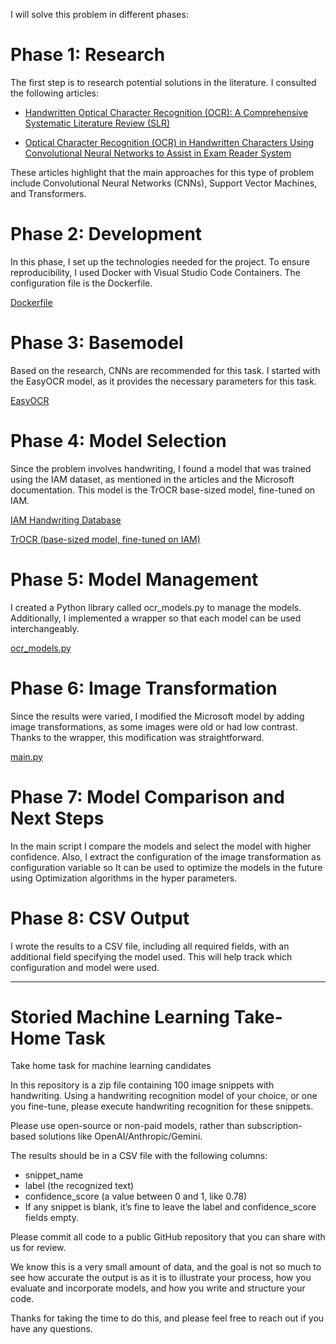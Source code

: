 I will solve this problem in different phases:

# Phase 1: Research

The first step is to research potential solutions in the literature. I consulted the following articles:


* [Handwritten Optical Character Recognition (OCR): A Comprehensive Systematic Literature Review (SLR)](https://ieeexplore.ieee.org/abstract/document/9151144)

* [Optical Character Recognition (OCR) in Handwritten Characters Using Convolutional Neural Networks to Assist in Exam Reader System](https://ieeexplore.ieee.org/abstract/document/10551027)


These articles highlight that the main approaches for this type of problem include Convolutional Neural Networks (CNNs), Support Vector Machines, and Transformers.

# Phase 2: Development

In this phase, I set up the technologies needed for the project. To ensure reproducibility, I used Docker with Visual Studio Code Containers. The configuration file is the Dockerfile.

[Dockerfile](./Dockerfile)

# Phase 3: Basemodel

Based on the research, CNNs are recommended for this task. I started with the EasyOCR model, as it provides the necessary parameters for this task.

[EasyOCR](https://github.com/JaidedAI/EasyOCR)

# Phase 4: Model Selection

Since the problem involves handwriting, I found a model that was trained using the IAM dataset, as mentioned in the articles and the Microsoft documentation. This model is the TrOCR base-sized model, fine-tuned on IAM.

[IAM Handwriting Database](https://fki.tic.heia-fr.ch/databases/iam-handwriting-database)

[TrOCR (base-sized model, fine-tuned on IAM)](https://huggingface.co/microsoft/trocr-base-handwritten)

# Phase 5: Model Management

I created a Python library called ocr_models.py to manage the models. Additionally, I implemented a wrapper so that each model can be used interchangeably.

[ocr_models.py](ocr_models.py)

# Phase 6: Image Transformation

Since the results were varied, I modified the Microsoft model by adding image transformations, as some images were old or had low contrast. Thanks to the wrapper, this modification was straightforward.

[main.py](main.py)

# Phase 7: Model Comparison and Next Steps

In the main script I compare the models and select the model with higher confidence. Also, I extract the configuration of the image transformation as configuration variable so It can be used to optimize the models in the future using Optimization algorithms in the hyper parameters.

# Phase 8: CSV Output

I wrote the results to a CSV file, including all required fields, with an additional field specifying the model used. This will help track which configuration and model were used.

---

# Storied Machine Learning Take-Home Task
Take home task for machine learning candidates

In this repository is a zip file containing 100 image snippets with handwriting. Using a handwriting recognition model of your choice, or one you fine-tune, please execute handwriting recognition for these snippets.

Please use open-source or non-paid models, rather than subscription-based solutions like OpenAI/Anthropic/Gemini.

The results should be in a CSV file with the following columns:

- snippet_name
- label (the recognized text)
- confidence_score (a value between 0 and 1, like 0.78)
- If any snippet is blank, it’s fine to leave the label and confidence_score fields empty.

Please commit all code to a public GitHub repository that you can share with us for review.

We know this is a very small amount of data, and the goal is not so much to see how accurate the output is as it is to illustrate your process, how you evaluate and incorporate models, and how you write and structure your code.

Thanks for taking the time to do this, and please feel free to reach out if you have any questions.
